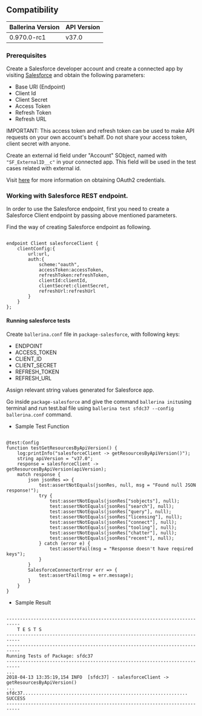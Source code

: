 ## Compatibility

| Ballerina Version         | API Version  |
| ------------------------- | ------------ |
| 0.970.0-rc1               |   v37.0      |

### Prerequisites

Create a Salesforce developer account and create a connected app by visiting [Salesforce](https://www.salesforce.com) and obtain the following parameters:
* Base URl (Endpoint)
* Client Id
* Client Secret
* Access Token
* Refresh Token
* Refresh URL

IMPORTANT: This access token and refresh token can be used to make API requests on your own account's behalf. 
Do not share your access token, client secret with anyone.

Create an external id field under "Account" SObject, named with `"SF_ExternalID__c"` in your connected app. 
This field will be used in the test cases related with external id. 

Visit [here](https://help.salesforce.com/articleView?id=remoteaccess_authenticate_overview.htm) for more information on obtaining OAuth2 credentials.

### Working with Salesforce REST endpoint.

In order to use the Salesforce endpoint, first you need to create a 
Salesforce Client endpoint by passing above mentioned parameters.

Find the way of creating Salesforce endpoint as following. 

```ballerina

endpoint Client salesforceClient {
    clientConfig:{
        url:url,
        auth:{
            scheme:"oauth",
            accessToken:accessToken,
            refreshToken:refreshToken,
            clientId:clientId,
            clientSecret:clientSecret,
            refreshUrl:refreshUrl
        }
    }
};

```

#### Running salesforce tests
Create `ballerina.conf` file in `package-salesforce`, with following keys:
* ENDPOINT
* ACCESS_TOKEN
* CLIENT_ID
* CLIENT_SECRET
* REFRESH_TOKEN
* REFRESH_URL

Assign relevant string values generated for Salesforce app. 

Go inside `package-salesforce` and give the command `ballerina init`using terminal and run test.bal file 
using `ballerina test sfdc37 --config ballerina.conf` command.

* Sample Test Function

```ballerina

@test:Config
function testGetResourcesByApiVersion() {
    log:printInfo("salesforceClient -> getResourcesByApiVersion()");
    string apiVersion = "v37.0";
    response = salesforceClient -> getResourcesByApiVersion(apiVersion);
    match response {
        json jsonRes => {
            test:assertNotEquals(jsonRes, null, msg = "Found null JSON response!");
            try {
                test:assertNotEquals(jsonRes["sobjects"], null);
                test:assertNotEquals(jsonRes["search"], null);
                test:assertNotEquals(jsonRes["query"], null);
                test:assertNotEquals(jsonRes["licensing"], null);
                test:assertNotEquals(jsonRes["connect"], null);
                test:assertNotEquals(jsonRes["tooling"], null);
                test:assertNotEquals(jsonRes["chatter"], null);
                test:assertNotEquals(jsonRes["recent"], null);
            } catch (error e) {
                test:assertFail(msg = "Response doesn't have required keys");
            }
        }
        SalesforceConnectorError err => {
            test:assertFail(msg = err.message);
        }
    }
}

```

* Sample Result 

```ballerina

---------------------------------------------------------------------------
    T E S T S
---------------------------------------------------------------------------
---------------------------------------------------------------------------
Running Tests of Package: sfdc37
---------------------------------------------------------------------------
...
2018-04-13 13:35:19,154 INFO  [sfdc37] - salesforceClient -> getResourcesByApiVersion() 
...
sfdc37............................................................. SUCCESS
---------------------------------------------------------------------------

```
